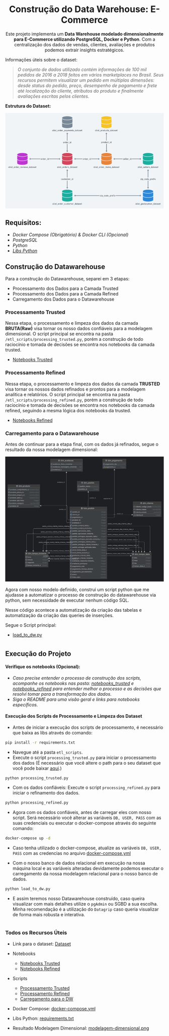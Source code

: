 <div align="center">

# Construção do Data Warehouse: E-Commerce

Este projeto implementa um **Data Warehouse modelado dimensionalmente para E-Commerce utilizando PostgreSQL, Docker e Python**. Com a centralização dos dados de vendas, clientes, avaliações e produtos podemos extrair insights estratégicos.

</div>

Informações úteis sobre o dataset:

> _O conjunto de dados utilizado contém informações de 100 mil pedidos de 2016 a 2018 feitos em vários marketplaces no Brasil. Seus recursos permitem visualizar um pedido em múltiplas dimensões: desde status do pedido, preço, desempenho de pagamento e frete até localização do cliente, atributos do produto e finalmente avaliações escritas pelos clientes._

**Estrutura do Dataset:**

![Estrutura Dataset Ecoomerce Olist](./img/ecommerce_public_dataset.png)


## Requisitos:

- _Docker Compose (Obrigatório) & Docker CLI (Opcional)_
- _PostgreSQL_
- _Python_
- _[Libs Python](./requirements.txt)_


## Construção do Datawarehouse

Para a construção do Datawarehouse, separei em 3 etapas:

- Processamento dos Dados para a Camada Trusted
- Processamento dos Dados para a Camada Refined
- Carregamento dos Dados para o Datawarehouse

### Processamento Trusted

Nessa etapa, o processamento e limpeza dos dados da camada **BRUTA(Raw)** visa tornar os nosso dados confiáveis para a modelagem dimensional. O script principal se encontra na pasta `/etl_scripts/processing_trusted.py`, porém a construção de todo raciocínio e tomada de decisões se encontra nos notebooks da camada trusted.

- [Notebooks Trusted](./notebooks_trusted/README.md)

### Processamento Refined

Nessa etapa, o processamento e limpeza dos dados da camada **TRUSTED** visa tornar os nossos dados refinados e prontos para a modelagem analítica e relatórios. O script principal se encontra na pasta `/etl_scripts/processing_refined.py`, porém a construção de todo raciocínio e tomada de decisões se encontra nos notebooks da camada refined, seguindo a mesma lógica dos notebooks da trusted.

- [Notebooks Refined](./notebooks_refined/README.md)

### Carregamento para o Datawarehouse

Antes de continuar para a etapa final, com os dados já refinados, segue o resultado da nossa modelagem dimensional:

![Modelagem Dimensional](./img/modelagem-dimensional.png)

Agora com nosso modelo definido, construi um script python que me ajudasse a automatizar o processo de construção do datawarehouse via python, sem necessidade de executar nenhum código SQL.

Nesse código acontece a automatização da criação das tabelas e automatização da criação das queries de inserções.

Segue o Script principal:

- [load_to_dw.py](./etl_scripts/load_to_dw.py)

#

## Execução do Projeto

#### Verifique os notebooks (Opcional):

- _Caso precise entender o processo de construção dos scripts, acompanhe os notebooks nas pasta: [notebooks_trusted](./notebooks_trusted/README.md)  e [notebooks_refined](./notebooks_refined/README.md) para entender melhor o processo e as decisões que resolvi tomar para a transformação dos dados._
- _Siga o README para uma visão geral e links para notebooks específicos._

#### Execução dos Scripts de Processamento e Limpeza dos Dataset

- Antes de iniciar a execução dos scripts de processamento, é necessário que baixa as libs através do comando:

```bash
pip install -r requirements.txt
```

- Navegue até a pasta `etl_scripts`.
- Execute o script `processing_trusted.py` para iniciar o processamento dos dados (É necessário que você altere o path para o seu dataset que você pode baixar [aqui](https://www.kaggle.com/datasets/olistbr/brazilian-ecommerce/data).)

```bash
python processing_trusted.py
```

- Com os dados confiáveis: Execute o script `processing_refined.py` para iniciar o refinamento dos dados.

```bash
python processing_refined.py
```

- Agora com os dados confiáveis, antes de carregar eles com nosso script. Será necessário você alterar as variáveis `DB, USER, PASS` com as suas credenciais ou executar o docker-compose através do seguinte comando:

```bash
docker-compose up -d
```

- Caso tenha utilizado o docker-compose, atualize as variáveis `DB, USER, PASS` com as credencias no arquivo [docker-compose.yml](./docker-compose.yml)

- Com o nosso banco de dados relacional em execução na nossa máquina local e as variáveis alteradas devidamente podemos executar o carregamento da nossa modelagem relacional para o nosso banco de dados.

```bash
python load_to_dw.py
``` 

- E assim teremos nosso Datawarehouse construído, caso queira visualizar com mais detalhes utilize o `pgAdmin` ou SGBD a sua escolha. Minha recomendação é a utilização do `Datagrip` caso queria visualizar de forma mais robusta e interativa.

#

### Todos os Recursos Úteis

- Link para o dataset: [Dataset](https://www.kaggle.com/datasets/olistbr/brazilian-ecommerce/data)

- Notebooks
    - [Notebooks Trusted](./notebooks_trusted/README.md)
    - [Notebooks Refined](./notebooks_refined/README.md)
- Scripts
    - [Processamento Trusted](./etl_scripts/processing_trusted.py)
    - [Processamento Refined](./etl_scripts/processing_refined.py)
    - [Carregamento para o DW](./etl_scripts/load_to_dw.py)
- Docker Compose: [docker-compose.yml](./docker-compose.yml)
- Libs Python: [requirements.txt](./requirements.txt)
- Resultado Modelagem Dimensional: [modelagem-dimensional.png](./img/modelagem-dimensional.png)